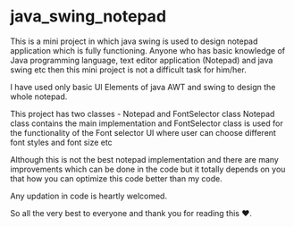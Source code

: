 # java_swing_notepad
This is a mini project in which java swing is used to design notepad application which is fully functioning.
Anyone who has basic knowledge of Java programming language, text editor application (Notepad) and java swing etc then this mini project is not a difficult task for him/her.

I have used only basic UI Elements of java AWT and swing to design the whole notepad.

This project has two classes - Notepad and FontSelector class
Notepad class contains the main implementation and FontSelector class is used for the functionality of the Font selector UI where user can choose different font styles and font size etc

Although this is not the best notepad implementation and there are many improvements which can be done in the code but it totally depends on you that how you can optimize this code better than my code.

Any updation in code is heartly welcomed.

So all the very best to everyone and thank you for reading this ♥.
